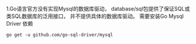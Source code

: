 1.Go语言官方没有实现Mysql的数据库驱动，
    database/sql包提供了保证SQL或类SQL数据库的泛用接口，
    并不提供具体的数据库驱动。
    需要安装Go Mysql Driver 依赖
```
go get -u github.com/go-sql-driver/mysql
```
 
